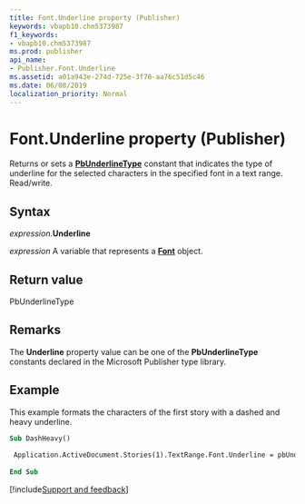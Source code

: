 ```yaml
---
title: Font.Underline property (Publisher)
keywords: vbapb10.chm5373987
f1_keywords:
- vbapb10.chm5373987
ms.prod: publisher
api_name:
- Publisher.Font.Underline
ms.assetid: a01a943e-274d-725e-3f78-aa76c51d5c46
ms.date: 06/08/2019
localization_priority: Normal
---
```



# Font.Underline property (Publisher)

Returns or sets a **[PbUnderlineType](publisher.pbunderlinetype.md)** constant that indicates the type of underline for the selected characters in the specified font in a text range. Read/write.


## Syntax

_expression_.**Underline**

_expression_ A variable that represents a **[Font](Publisher.Font.md)** object.


## Return value

PbUnderlineType


## Remarks

The **Underline** property value can be one of the **PbUnderlineType** constants declared in the Microsoft Publisher type library.


## Example

This example formats the characters of the first story with a dashed and heavy underline.

```vb
Sub DashHeavy() 
 
 Application.ActiveDocument.Stories(1).TextRange.Font.Underline = pbUnderlineDashHeavy 
 
End Sub
```

[!include[Support and feedback](~/includes/feedback-boilerplate.md)]